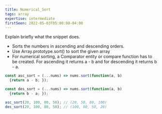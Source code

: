 ```yaml
---
title: Numerical_Sort
tags: array
expertise: intermediate
firstSeen: 2022-05-03T05:00:00-04:00
---
```


Explain briefly what the snippet does.

- Sorts the numbers in ascending and descending orders.
- Use Array.prototype.sort() to sort the given array
- For numerical sorting, a Comparator entity or compare function has to be created. For ascending it returns a - b and for descending it returns b - a.

```js
const asc_sort = (...nums) => nums.sort(function(a, b)
  {return a - b; });

const des_sort = (...nums) => nums.sort(function(a, b)
  {return b - a; });
```

```js
asc_sort(20, 100, 80, 50); // (20, 50, 80, 100)
des_sort(20, 100, 80, 50); // (100, 80, 50, 20)
```
